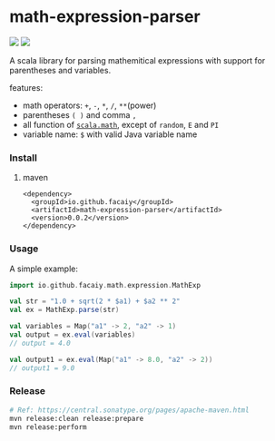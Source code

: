 # math-expression-parser
[<img src="https://img.shields.io/travis/facaiy/math-expression-parser.svg"/>](https://travis-ci.org/facaiy/math-expression-parser)
[<img src="https://img.shields.io/maven-central/v/io.github.facaiy/math-expression-parser.svg">](http://search.maven.org/#search|ga|1|g:"io.github.facaiy"%20AND%20a:"math-expression-parser")

A scala library for parsing mathemitical expressions with support for parentheses and variables.

features:
+ math operators: `+`, `-`, `*`, `/`, `**`(power)
+ parentheses `( )` and comma `,`
+ all function of [`scala.math`](http://www.scala-lang.org/api/2.12.1/scala/math/index.html), except of `random`, `E` and `PI`
+ variable name: `$` with valid Java variable name


### Install

1. maven
   ```
   <dependency>
     <groupId>io.github.facaiy</groupId>
     <artifactId>math-expression-parser</artifactId>
     <version>0.0.2</version>
   </dependency>
   ```


### Usage

A simple example:

```scala
import io.github.facaiy.math.expression.MathExp

val str = "1.0 + sqrt(2 * $a1) + $a2 ** 2"
val ex = MathExp.parse(str)

val variables = Map("a1" -> 2, "a2" -> 1)
val output = ex.eval(variables)
// output = 4.0

val output1 = ex.eval(Map("a1" -> 8.0, "a2" -> 2))
// output1 = 9.0
```

### Release

```bash
# Ref: https://central.sonatype.org/pages/apache-maven.html
mvn release:clean release:prepare
mvn release:perform
```
